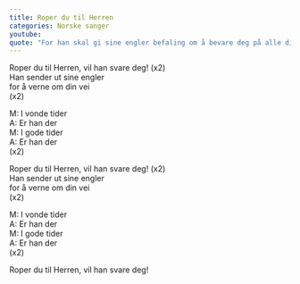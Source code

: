 ```yaml
---
title: Roper du til Herren
categories: Norske sanger
youtube: 
quote: "For han skal gi sine engler befaling om å bevare deg på alle dine veier. Salme 91:11"
---
```


Roper du til Herren, vil han svare deg! (x2)  
Han sender ut sine engler  
for å verne om din vei  
(x2)

M: I vonde tider  
A: Er han der  
M: I gode tider  
A: Er han der  
(x2)

Roper du til Herren, vil han svare deg! (x2)  
Han sender ut sine engler  
for å verne om din vei  
(x2)

M: I vonde tider  
A: Er han der  
M: I gode tider  
A: Er han der  
(x2)

Roper du til Herren, vil han svare deg!
